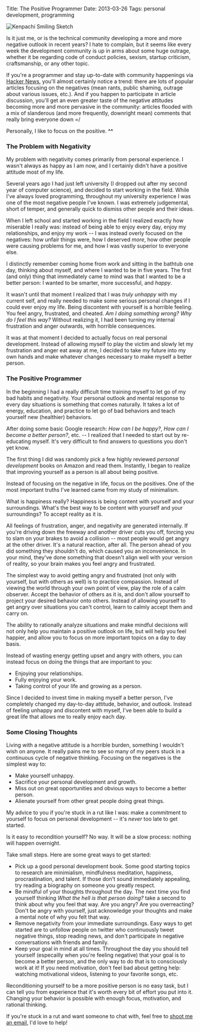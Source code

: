 Title: The Positive Programmer
Date: 2013-03-26
Tags: personal development, programming


![Kenpachi Smiling Sketch][]


Is it just me, or is the technical community developing a more and more
negative outlook in recent years?  I hate to complain, but it seems like every
week the development community is up in arms about some huge outrage, whether
it be regarding code of conduct policies, sexism, startup criticism,
craftsmanship, or any other topic.

If you're a programmer and stay up-to-date with community happenings via
[Hacker News][], you'll almost certainly notice a trend: there are lots of
popular articles focusing on the negatives (mean rants, public shaming, outrage
about various issues, etc.).  And if you happen to participate in article
discussion, you'll get an even greater taste of the negative attitudes becoming
more and more pervasive in the community: articles flooded with a mix of
slanderous (and more frequently, downright mean) comments that really bring
everyone down =/

Personally, I like to focus on the positive.  **^^**


### The Problem with Negativity

My problem with negativity comes primarily from personal experience.  I wasn't
always as happy as I am now, and I certainly didn't have a positive attitude
most of my life.

Several years ago I had just left university (I dropped out after my second
year of computer science), and decided to start working in the field.  While
I've always loved programming, throughout my university experience I was one of
the most negative people I've known.  I was extremely judgemental, short of
temper, and generally quick to dismiss other people and their ideas.

When I left school and started working in the field I realized exactly how
miserable I really was: instead of being able to enjoy every day, enjoy my
relationships, and enjoy my work -- I was instead overly focused on the
negatives: how unfair things were, how I deserved *more*, how other people were
causing problems for me, and how I was vastly superior to everyone else.

I distinctly remember coming home from work and sitting in the bathtub one day,
thinking about myself, and where I wanted to be in five years.  The first (and
only) thing that immediately came to mind was that I wanted to be a better
person: I wanted to be smarter, more successful, and *happy*.

It wasn't until that moment I realized that I was *truly unhappy* with my
current self, and really needed to make some serious personal changes if I
could ever enjoy my life.  Being discontent with yourself is a horrible
feeling.  You feel angry, frustrated, and cheated.  *Am I doing something wrong?
Why do I feel this way?*  Without realizing it, I had been turning my internal
frustration and anger outwards, with horrible consequences.

It was at that moment I decided to actually focus on real personal development.
Instead of allowing myself to play the victim and slowly let my frustration and
anger eat away at me, I decided to take my future into my own hands and make
whatever changes necessary to make myself a better person.


### The Positive Programmer

In the beginning I had a really difficult time training myself to let go of my
bad habits and negativity.  Your personal outlook and mental response to
every day situations is something that comes naturally.  It takes a lot of
energy, education, and practice to let go of bad behaviors and teach yourself
new (healthier) behaviors.

After doing some basic Google research: *How can I be happy?*, *How can I
become a better person?*, etc. -- I realized that I needed to start out by
re-educating myself.  It's very difficult to find answers to questions you
don't yet know.

The first thing I did was randomly pick a few highly reviewed *personal
development* books on Amazon and read them.  Instantly, I began to realize that
improving yourself as a person is all about being positive.

Instead of focusing on the negative in life, focus on the positives.  One of the
most important truths I've learned came from my study of minimalism.

What is happiness really?  Happiness is being content with yourself and your
surroundings.  What's the best way to be content with yourself and your
surroundings?  To accept reality as it is.

All feelings of frustration, anger, and negativity are generated internally.
If you're driving down the freeway and another driver cuts you off, forcing you
to slam on your brakes to avoid a collision -- most people would get angry at
the other driver.  It's a natural reaction, after all.  The person ahead of you
did something they shouldn't do, which caused you an inconvenience.  In your
mind, they've done something that doesn't align well with your version of
reality, so your brain makes you feel angry and frustrated.

The simplest way to avoid getting angry and frustrated (not only with yourself,
but with others as well) is to practice compassion.  Instead of viewing the
world through your own point of view, play the role of a calm observer.  Accept
the behavior of others as it is, and don't allow yourself to project your
desired behavior onto others.  Instead of allowing yourself to get angry over
situations you can't control, learn to calmly accept them and carry on.

The ability to rationally analyze situations and make mindful decisions will
not only help you maintain a positive outlook on life, but will help you feel
happier, and allow you to focus on more important topics on a day to day basis.

Instead of wasting energy getting upset and angry with others, you can instead
focus on doing the things that are important to you:

-   Enjoying your relationships.
-   Fully enjoying your work.
-   Taking control of your life and growing as a person.

Since I decided to invest time in making myself a better person, I've
completely changed my day-to-day attitude, behavior, and outlook.  Instead of
feeling unhappy and discontent with myself, I've been able to build a great
life that allows me to really enjoy each day.


### Some Closing Thoughts

Living with a negative attitude is a horrible burden, something I wouldn't wish
on anyone.  It really pains me to see so many of my peers stuck in a continuous
cycle of negative thinking.  Focusing on the negatives is the simplest way to:

-   Make yourself unhappy.
-   Sacrifice your personal development and growth.
-   Miss out on great opportunities and obvious ways to become a better person.
-   Alienate yourself from other great people doing great things.

My advice to you if you're stuck in a rut like I was: make a commitment to
yourself to focus on personal development -- it's *never* too late to get
started.

Is it easy to recondition yourself?  No way.  It will be a slow process:
nothing will happen overnight.

Take small steps.  Here are some great ways to get started:

-   Pick up a good personal development book.  Some good starting topics to
    research are minimialism, mindfulness meditation, happiness,
    procrastination, and talent.  If those don't sound immediately appealing,
    try reading a biography on someone you greatly respect.
-   Be mindful of your thoughts throughout the day.  The next time you find
    yourself thinking *What the hell is that person doing?* take a second to
    think about why you feel that way.  Are you angry?  Are you overreacting?
    Don't be angry with yourself, just acknowledge your thoughts and make a
    mental note of why you felt that way.
-   Remove negativity from your immediate surroundings.  Easy ways to get
    started are to unfollow people on twitter who continuously tweet negative
    things, stop reading news, and don't participate in negative conversations
    with friends and family.
-   Keep your goal in mind at all times.  Throughout the day you should tell
    yourself (especailly when you're feeling negative) that your goal is to
    become a better person, and the only way to do that is to consciously work
    at it!  If you need motivation, don't feel bad about getting help: watching
    motivational videos, listening to your favorite songs, etc.

Reconditioning yourself to be a more positive person is no easy task, but I can
tell you from experience that it's worth every bit of effort you put into it.
Changing your behavior is possible with enough focus, motivation, and rational
thinking.

If you're stuck in a rut and want someone to chat with, feel free to
[shoot me an email][], I'd love to help!


  [Kenpachi Smiling Sketch]: |filename|/images/2013/kenpachi-smiling-sketch.png "Kenpachi Smiling Sketch"
  [Hacker News]: https://news.ycombinator.com/ "Hacker News"
  [shoot me an email]: mailto:rdegges@gmail.com "Randall Degges' Email"
